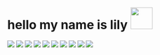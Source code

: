 <!---
lxren/lxren is a ✨ special ✨ repository because its `README.md` (this file) appears on your GitHub profile.
You can click the Preview link to take a look at your changes.
--->
# hello my name is lily <img src="https://github.com/lxren/lxren/assets/167150651/d0fa398d-1f80-4265-8566-35e29bff3551" width="50px">

<p>
  <img src ="https://img.shields.io/badge/PyTorch-ed4a27?style=flat-square&logo=pytorch&logoColor=white">
  <img src ="https://img.shields.io/badge/Git-ef4f2f?style=flat-square&logo=git&logoColor=white">
  <img src ="https://img.shields.io/badge/HTML5-e34c26?style=flat-square&logo=html5&logoColor=white">
  <img src ="https://img.shields.io/badge/TensorFlow-FF6F00?style=flat-square&logo=tensorflow&logoColor=white">
  <img src ="https://img.shields.io/badge/JavaScript-f7df1e?style=flat-square&logo=javascript&logoColor=white">
  <img src ="https://img.shields.io/badge/OpenCV-%23white.svg?style=flat-square&logo=opencv&logoColor=white">
  <img src ="https://img.shields.io/badge/Python-14354C?style=flat-square&logo=python&logoColor=white">
  <img src ="https://img.shields.io/badge/ScikitLearn-3499cd?style=flat-square&logo=scikitlearn&logoColor=white">
  <img src ="https://img.shields.io/badge/CSS3-264de4?style=flat-square&logo=css3&logoColor=white">
  <img src ="https://img.shields.io/badge/Pandas-130654?style=flat-square&logo=pandas&logoColor=white">
</p>
  
  
<!--- ![white-cat-cat-oi](https://github.com/lxren/lxren/assets/167150651/d0fa398d-1f80-4265-8566-35e29bff3551) --->
